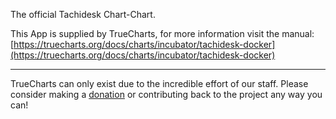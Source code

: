 The official Tachidesk Chart-Chart.

This App is supplied by TrueCharts, for more information visit the manual: [https://truecharts.org/docs/charts/incubator/tachidesk-docker](https://truecharts.org/docs/charts/incubator/tachidesk-docker)

---

TrueCharts can only exist due to the incredible effort of our staff.
Please consider making a [donation](https://truecharts.org/docs/about/sponsor) or contributing back to the project any way you can!
